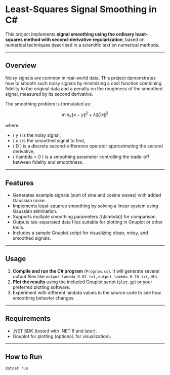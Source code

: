 # Least-Squares Signal Smoothing in C#

This project implements **signal smoothing using the ordinary least-squares method with second-derivative regularization**, based on numerical techniques described in a scientific text on numerical methods.

---

## Overview

Noisy signals are common in real-world data. This project demonstrates how to smooth such noisy signals by minimizing a cost function combining fidelity to the original data and a penalty on the roughness of the smoothed signal, measured by its second derivative.

The smoothing problem is formulated as:

$$
\min_x \|x - y\|^2 + \lambda \|D x\|^2
$$

where:  
- \( y \) is the noisy signal,  
- \( x \) is the smoothed signal to find,  
- \( D \) is a discrete second-difference operator approximating the second derivative,  
- \( \lambda > 0 \) is a smoothing parameter controlling the trade-off between fidelity and smoothness.

---

## Features

- Generates example signals (sum of sine and cosine waves) with added Gaussian noise.  
- Implements least-squares smoothing by solving a linear system using Gaussian elimination.  
- Supports multiple smoothing parameters (\(\lambda\)) for comparison.  
- Outputs tab-separated data files suitable for plotting in Gnuplot or other tools.  
- Includes a sample Gnuplot script for visualizing clean, noisy, and smoothed signals.

---

## Usage

1. **Compile and run the C# program** (`Program.cs`). It will generate several output files like `output_lambda_0.01.txt`, `output_lambda_0.10.txt`, etc.  
2. **Plot the results** using the included Gnuplot script (`plot.gp`) or your preferred plotting software.  
3. Experiment with different lambda values in the source code to see how smoothing behavior changes.

---

## Requirements

- .NET SDK (tested with .NET 6 and later).  
- Gnuplot for plotting (optional, for visualization).  

---

## How to Run

```bash
dotnet run
